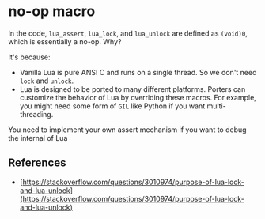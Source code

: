 # no-op macro

In the code, `lua_assert`, `lua_lock`, and `lua_unlock` are defined as `(void)0`, which is essentially a no-op. Why?

It's because:

* Vanilla Lua is pure ANSI C and runs on a single thread. So we don't need `lock` and `unlock`.
* Lua is designed to be ported to many different platforms. Porters can customize the behavior of Lua by overriding these macros. For example, you might need some form of `GIL` like Python if you want multi-threading.

You need to implement your own assert mechanism if you want to debug the internal of Lua

## References

* [https://stackoverflow.com/questions/3010974/purpose-of-lua-lock-and-lua-unlock](https://stackoverflow.com/questions/3010974/purpose-of-lua-lock-and-lua-unlock)
